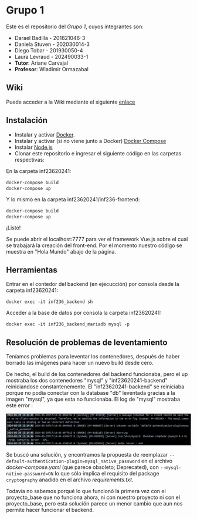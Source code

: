 # Grupo 1

Este es el repositorio del *Grupo 1*, cuyos integrantes son:

* Darael Badilla - 201821046-3
* Daniela Stuven - 202030014-3
* Diego Tobar - 201930050-4
* Laura Levraud - 202490033-1
* **Tutor**: Ariane Carvajal
* **Profesor**: Wladimir Ormazabal

## Wiki

Puede acceder a la Wiki mediante el siguiente [enlace](https://gitlab.com/inf236-2024-1/grupo001/-/wikis/home)

## Instalación

* Instalar y activar [Docker](https://docs.docker.com/engine/install/).
* Instalar y activar (si no viene junto a Docker) [Docker Compose](https://docs.docker.com/compose/install/)
* Instalar [Node.js](https://nodejs.org/en/download)
* Clonar este repositorio e ingresar el siguiente código en las carpetas respectivas:

En la carpeta inf23620241:

```
docker-compose build
docker-compose up
```

Y lo mismo en la carpeta inf23620241/inf236-frontend:

```
docker-compose build
docker-compose up
```

¡Listo!

Se puede abrir el localhost:7777 para ver el framework Vue.js sobre el cual se trabajará la creación del front-end. Por el momento nuestro código se muestra en "Hola Mundo" abajo de la página.


## Herramientas

Entrar en el contedor del backend (en ejecucción) por consola desde la carpeta inf23620241:

```
docker exec -it inf236_backend sh
```

Acceder a la base de datos por consola la carpeta inf23620241:

```
docker exec -it inf236_backend_mariadb mysql -p
```



## Resolución de problemas de leventamiento

Teníamos problemas para leventar los contenedores, después de haber borrado las imágenes para hacer un nuevo build desde cero.

De hecho, el build de los contenedores del backend funcionaba, pero el up mostraba los dos contenedores "mysql" y "inf23620241-backend" reiniciandose constantenemente. El "inf23620241-backend" se reiniciaba porque no podia conectar con la database "db" leventada gracias a la imagen "mysql", ya que esta no funcionaba. El log de "mysql" mostraba este error :

![LogErrorMysql](<img\LogErrorMysql29-05-2024.jpg>)


Se buscó una solución, y encontramos la propuesta de reemplazar `--default-authentication-plugin=mysql_native_password` en el archivo _docker-compose.yaml_ (que parece obsoleto; Deprecated), con `--mysql-native-password=ON` lo que sólo implica el requisito del package `cryptography` anadido en el archivo _requirements.txt_.

Todavia no sabemos porqué lo que funcionó la primera vez con el proyecto_base que no funciona ahora, ni con nuestro proyecto ni con el proyecto_base, pero esta solución parece un menor cambio que aun nos permite hacer funcionar el backend.